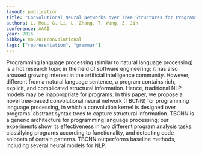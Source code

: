 ```yaml
---
layout: publication
title: "Convolutional Neural Networks over Tree Structures for Programming Language Processing"
authors: L. Mou, G. Li, L. Zhang, T. Wang, Z. Jin
conference: AAAI
year: 2016
bibkey: mou2016convolutional
tags: ["representation", "grammar"]
---
```

Programming language processing (similar to natural language processing) is a hot research topic in the field of software engineering; it has also aroused growing interest in the
artificial intelligence community. However, different from a
natural language sentence, a program contains rich, explicit,
and complicated structural information. Hence, traditional
NLP models may be inappropriate for programs. In this paper, we propose a novel tree-based convolutional neural network (TBCNN) for programming language processing, in
which a convolution kernel is designed over programs’ abstract syntax trees to capture structural information. TBCNN
is a generic architecture for programming language processing; our experiments show its effectiveness in two different program analysis tasks: classifying programs according
to functionality, and detecting code snippets of certain patterns. TBCNN outperforms baseline methods, including several neural models for NLP.
